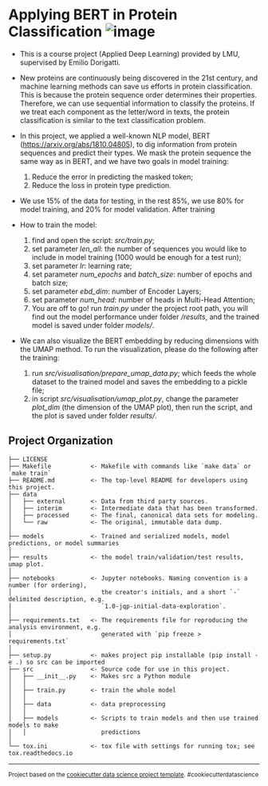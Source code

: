 Applying BERT in Protein Classification
![image](https://user-images.githubusercontent.com/34483849/221366597-066d0952-124f-4658-afbf-ea026806084d.png)
==============================

- This is a course project (Applied Deep Learning) provided by LMU, supervised by Emilio Dorigatti.

- New proteins are continuously being discovered in the 21st century, and machine learning methods can save us efforts in protein classification. This is because the protein sequence order determines their properties. Therefore, we can use sequential information to classify the proteins. If we treat each component as the letter/word in texts, the protein classification is similar to the text classification problem. 

- In this project, we applied a well-known NLP model, BERT (https://arxiv.org/abs/1810.04805), to dig information from protein sequences and predict their types. We mask the protein sequence the same way as in BERT, and we have two goals in model training:
    1. Reduce the error in predicting the masked token;
    2. Reduce the loss in protein type prediction.
    
- We use 15% of the data for testing, in the rest 85%, we use 80% for model training, and 20% for model validation. After training 

- How to train the model:
    1. find and open the script: *src/train.py*;
    2. set parameter *len_all*: the number of sequences you would like to include in model training (1000 would be enough for a test run);
    3. set parameter *lr*: learning rate;
    4. set parameter *num_epochs* and *batch_size*: number of epochs and batch size;
    5. set parameter *ebd_dim*: number of Encoder Layers;
    6. set parameter *num_head*: number of heads in Multi-Head Attention;
    7. You are off to go! run *train.py* under the project root path, you will find out the model performance under folder */results*, and the trained model is saved under folder *models/*.
    
- We can also visualize the BERT embedding by reducing dimensions with the UMAP method. To run the visualization, please do the following after the training:
    1. run *src/visualisation/prepare_umap_data.py*; which feeds the whole dataset to the trained model and saves the embedding to a pickle file;
    2. in script *src/visualisation/umap_plot.py*, change the parameter *plot_dim* (the dimension of the UMAP plot), then run the script, and the plot is saved under folder *results/*.

Project Organization
------------

    ├── LICENSE
    ├── Makefile           <- Makefile with commands like `make data` or `make train`
    ├── README.md          <- The top-level README for developers using this project.
    ├── data
    │   ├── external       <- Data from third party sources.
    │   ├── interim        <- Intermediate data that has been transformed.
    │   ├── processed      <- The final, canonical data sets for modeling.
    │   └── raw            <- The original, immutable data dump.
    │
    ├── models             <- Trained and serialized models, model predictions, or model summaries
    │
    ├── results            <- the model train/validation/test results, umap plot.
    │
    ├── notebooks          <- Jupyter notebooks. Naming convention is a number (for ordering),
    │                         the creator's initials, and a short `-` delimited description, e.g.
    │                         `1.0-jqp-initial-data-exploration`.
    │
    ├── requirements.txt   <- The requirements file for reproducing the analysis environment, e.g.
    │                         generated with `pip freeze > requirements.txt`
    │
    ├── setup.py           <- makes project pip installable (pip install -e .) so src can be imported
    ├── src                <- Source code for use in this project.
    │   ├── __init__.py    <- Makes src a Python module
    │   │
    │   ├── train.py       <- train the whole model
    │   │
    │   ├── data           <- data preprocessing
    │   │
    │   ├── models         <- Scripts to train models and then use trained models to make
    │   │                     predictions
    │
    └── tox.ini            <- tox file with settings for running tox; see tox.readthedocs.io


--------

<p><small>Project based on the <a target="_blank" href="https://drivendata.github.io/cookiecutter-data-science/">cookiecutter data science project template</a>. #cookiecutterdatascience</small></p>
